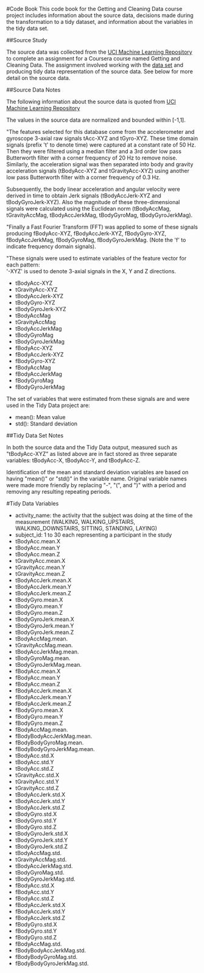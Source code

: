 #Code Book
This code book for the Getting and Cleaning Data course project includes information about the source data, decisions made during the transformation to a tidy dataset, and information about the variables in the tidy data set.

##Source Study 

The source data was collected from the [UCI Machine Learning Repository](http://archive.ics.uci.edu/ml/datasets/Human+Activity+Recognition+Using+Smartphones) to complete an assignment for a Coursera course named Getting and Cleaning Data. The assignment involved working with the [data set](https://d396qusza40orc.cloudfront.net/getdata%2Fprojectfiles%2FUCI%20HAR%20Dataset.zip) and producing tidy data representation of the source data. See below for more detail on the source data. 

##Source Data Notes

The following information about the source data is quoted from [UCI Machine Learning Repository](http://archive.ics.uci.edu/ml/datasets/Human+Activity+Recognition+Using+Smartphones)

The values in the source data are normalized and bounded within [-1,1].

"The features selected for this database come from the accelerometer and gyroscope 3-axial raw signals tAcc-XYZ and tGyro-XYZ. These time domain signals (prefix 't' to denote time) were captured at a constant rate of 50 Hz. Then they were filtered using a median filter and a 3rd order low pass Butterworth filter with a corner frequency of 20 Hz to remove noise. Similarly, the acceleration signal was then separated into body and gravity acceleration signals (tBodyAcc-XYZ and tGravityAcc-XYZ) using another low pass Butterworth filter with a corner frequency of 0.3 Hz. 

Subsequently, the body linear acceleration and angular velocity were derived in time to obtain Jerk signals (tBodyAccJerk-XYZ and tBodyGyroJerk-XYZ). Also the magnitude of these three-dimensional signals were calculated using the Euclidean norm (tBodyAccMag, tGravityAccMag, tBodyAccJerkMag, tBodyGyroMag, tBodyGyroJerkMag). 

"Finally a Fast Fourier Transform (FFT) was applied to some of these signals producing fBodyAcc-XYZ, fBodyAccJerk-XYZ, fBodyGyro-XYZ, fBodyAccJerkMag, fBodyGyroMag, fBodyGyroJerkMag. (Note the 'f' to indicate frequency domain signals). 

"These signals were used to estimate variables of the feature vector for each pattern:  
'-XYZ' is used to denote 3-axial signals in the X, Y and Z directions.

* tBodyAcc-XYZ
* tGravityAcc-XYZ
* tBodyAccJerk-XYZ
* tBodyGyro-XYZ
* tBodyGyroJerk-XYZ
* tBodyAccMag
* tGravityAccMag
* tBodyAccJerkMag
* tBodyGyroMag
* tBodyGyroJerkMag
* fBodyAcc-XYZ
* fBodyAccJerk-XYZ
* fBodyGyro-XYZ
* fBodyAccMag
* fBodyAccJerkMag
* fBodyGyroMag
* fBodyGyroJerkMag


The set of variables that were estimated from these signals are and were used in the Tidy Data project are:  

* mean(): Mean value
* std(): Standard deviation

##Tidy Data Set Notes

In both the source data and the Tidy Data output, measured such as "tBodyAcc-XYZ" as listed above are in fact stored as three separate variables: tBodyAcc-X, tBodyAcc-Y, and tBodyAcc-Z. 

Identification of the mean and standard deviation variables are based on  having "mean()" or "std()" in the variable name. 
Original variable names were made more friendly by replacing "-", "(", and ")" with a period and removing any resulting repeating periods.  

#Tidy Data Variables
* activity_name: the activity that the subject was doing at the time of the measurement (WALKING, WALKING_UPSTAIRS, WALKING_DOWNSTAIRS, SITTING, STANDING, LAYING)
* subject_id: 1 to 30 each representing a participant in the study
* tBodyAcc.mean.X
* tBodyAcc.mean.Y
* tBodyAcc.mean.Z
* tGravityAcc.mean.X
* tGravityAcc.mean.Y
* tGravityAcc.mean.Z
* tBodyAccJerk.mean.X
* tBodyAccJerk.mean.Y
* tBodyAccJerk.mean.Z
* tBodyGyro.mean.X
* tBodyGyro.mean.Y
* tBodyGyro.mean.Z
* tBodyGyroJerk.mean.X
* tBodyGyroJerk.mean.Y
* tBodyGyroJerk.mean.Z
* tBodyAccMag.mean.
* tGravityAccMag.mean.
* tBodyAccJerkMag.mean.
* tBodyGyroMag.mean.
* tBodyGyroJerkMag.mean.
* fBodyAcc.mean.X
* fBodyAcc.mean.Y
* fBodyAcc.mean.Z
* fBodyAccJerk.mean.X
* fBodyAccJerk.mean.Y
* fBodyAccJerk.mean.Z
* fBodyGyro.mean.X
* fBodyGyro.mean.Y
* fBodyGyro.mean.Z
* fBodyAccMag.mean.
* fBodyBodyAccJerkMag.mean.
* fBodyBodyGyroMag.mean.
* fBodyBodyGyroJerkMag.mean.
* tBodyAcc.std.X
* tBodyAcc.std.Y
* tBodyAcc.std.Z
* tGravityAcc.std.X
* tGravityAcc.std.Y
* tGravityAcc.std.Z
* tBodyAccJerk.std.X
* tBodyAccJerk.std.Y
* tBodyAccJerk.std.Z
* tBodyGyro.std.X
* tBodyGyro.std.Y
* tBodyGyro.std.Z
* tBodyGyroJerk.std.X
* tBodyGyroJerk.std.Y
* tBodyGyroJerk.std.Z
* tBodyAccMag.std.
* tGravityAccMag.std.
* tBodyAccJerkMag.std.
* tBodyGyroMag.std.
* tBodyGyroJerkMag.std.
* fBodyAcc.std.X
* fBodyAcc.std.Y
* fBodyAcc.std.Z
* fBodyAccJerk.std.X
* fBodyAccJerk.std.Y
* fBodyAccJerk.std.Z
* fBodyGyro.std.X
* fBodyGyro.std.Y
* fBodyGyro.std.Z
* fBodyAccMag.std.
* fBodyBodyAccJerkMag.std.
* fBodyBodyGyroMag.std.
* fBodyBodyGyroJerkMag.std.



